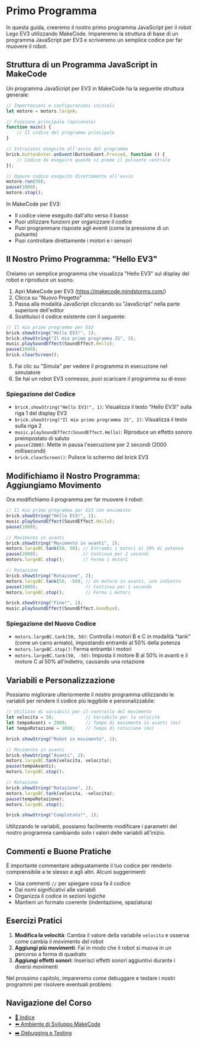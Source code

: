 # Primo Programma

In questa guida, creeremo il nostro primo programma JavaScript per il robot Lego EV3 utilizzando MakeCode. Impareremo la struttura di base di un programma JavaScript per EV3 e scriveremo un semplice codice per far muovere il robot.

## Struttura di un Programma JavaScript in MakeCode

Un programma JavaScript per EV3 in MakeCode ha la seguente struttura generale:

```javascript
// Importazioni e configurazioni iniziali
let motore = motors.largeA;

// Funzione principale (opzionale)
function main() {
    // Il codice del programma principale
}

// Istruzioni eseguite all'avvio del programma
brick.buttonEnter.onEvent(ButtonEvent.Pressed, function () {
    // Codice da eseguire quando si preme il pulsante centrale
});

// Oppure codice eseguito direttamente all'avvio
motore.run(50);
pause(1000);
motore.stop();
```

In MakeCode per EV3:
- Il codice viene eseguito dall'alto verso il basso
- Puoi utilizzare funzioni per organizzare il codice
- Puoi programmare risposte agli eventi (come la pressione di un pulsante)
- Puoi controllare direttamente i motori e i sensori

## Il Nostro Primo Programma: "Hello EV3"

Creiamo un semplice programma che visualizza "Hello EV3" sul display del robot e riproduce un suono.

1. Apri MakeCode per EV3 (https://makecode.mindstorms.com/)
2. Clicca su "Nuovo Progetto"
3. Passa alla modalità JavaScript cliccando su "JavaScript" nella parte superiore dell'editor
4. Sostituisci il codice esistente con il seguente:

```javascript
// Il mio primo programma per EV3
brick.showString("Hello EV3!", 1);
brick.showString("Il mio primo programma JS", 2);
music.playSoundEffect(SoundEffect.Hello);
pause(2000);
brick.clearScreen();
```

5. Fai clic su "Simula" per vedere il programma in esecuzione nel simulatore
6. Se hai un robot EV3 connesso, puoi scaricare il programma su di esso

### Spiegazione del Codice

- `brick.showString("Hello EV3!", 1)`: Visualizza il testo "Hello EV3!" sulla riga 1 del display EV3
- `brick.showString("Il mio primo programma JS", 2)`: Visualizza il testo sulla riga 2
- `music.playSoundEffect(SoundEffect.Hello)`: Riproduce un effetto sonoro preimpostato di saluto
- `pause(2000)`: Mette in pausa l'esecuzione per 2 secondi (2000 millisecondi)
- `brick.clearScreen()`: Pulisce lo schermo del brick EV3

## Modifichiamo il Nostro Programma: Aggiungiamo Movimento

Ora modifichiamo il programma per far muovere il robot:

```javascript
// Il mio primo programma per EV3 con movimento
brick.showString("Hello EV3!", 1);
music.playSoundEffect(SoundEffect.Hello);
pause(1000);

// Movimento in avanti
brick.showString("Movimento in avanti", 2);
motors.largeBC.tank(50, 50); // Entrambi i motori al 50% di potenza
pause(2000);                 // Continua per 2 secondi
motors.largeBC.stop();       // Ferma i motori

// Rotazione
brick.showString("Rotazione", 2);
motors.largeBC.tank(50, -50); // Un motore in avanti, uno indietro
pause(1000);                  // Continua per 1 secondo
motors.largeBC.stop();        // Ferma i motori

brick.showString("Fine!", 2);
music.playSoundEffect(SoundEffect.Goodbye);
```

### Spiegazione del Nuovo Codice

- `motors.largeBC.tank(50, 50)`: Controlla i motori B e C in modalità "tank" (come un carro armato), impostando entrambi al 50% della potenza
- `motors.largeBC.stop()`: Ferma entrambi i motori
- `motors.largeBC.tank(50, -50)`: Imposta il motore B al 50% in avanti e il motore C al 50% all'indietro, causando una rotazione

## Variabili e Personalizzazione

Possiamo migliorare ulteriormente il nostro programma utilizzando le variabili per rendere il codice più leggibile e personalizzabile:

```javascript
// Utilizzo di variabili per il controllo del movimento
let velocita = 50;            // Variabile per la velocità
let tempoAvanti = 2000;       // Tempo di movimento in avanti (ms)
let tempoRotazione = 1000;    // Tempo di rotazione (ms)

brick.showString("Robot in movimento", 1);

// Movimento in avanti
brick.showString("Avanti", 2);
motors.largeBC.tank(velocita, velocita);
pause(tempoAvanti);
motors.largeBC.stop();

// Rotazione
brick.showString("Rotazione", 2);
motors.largeBC.tank(velocita, -velocita);
pause(tempoRotazione);
motors.largeBC.stop();

brick.showString("Completato!", 1);
```

Utilizzando le variabili, possiamo facilmente modificare i parametri del nostro programma cambiando solo i valori delle variabili all'inizio.

## Commenti e Buone Pratiche

È importante commentare adeguatamente il tuo codice per renderlo comprensibile a te stesso e agli altri. Alcuni suggerimenti:

- Usa commenti `//` per spiegare cosa fa il codice
- Dai nomi significativi alle variabili
- Organizza il codice in sezioni logiche
- Mantieni un formato coerente (indentazione, spaziatura)

## Esercizi Pratici

1. **Modifica la velocità**: Cambia il valore della variabile `velocita` e osserva come cambia il movimento del robot
2. **Aggiungi più movimenti**: Fai in modo che il robot si muova in un percorso a forma di quadrato
3. **Aggiungi effetti sonori**: Inserisci effetti sonori aggiuntivi durante i diversi movimenti

Nel prossimo capitolo, impareremo come debuggare e testare i nostri programmi per risolvere eventuali problemi.

## Navigazione del Corso
- [📑 Indice](../README.md)
- [⬅️ Ambiente di Sviluppo MakeCode](02-AmbienteMakeCode.md)
- [➡️ Debugging e Testing](04-DebuggingTesting.md)